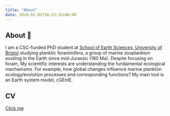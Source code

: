 ```yaml
---
title: "About"
date: 2020-02-02T16:23:32+08:00
---
```


## About 🌊
I am a CSC-funded PhD student at [School of Earth Sciences, University of Bristol](http://www.bristol.ac.uk/earthsciences/) studying planktic foraminifera, a group of marine zooplankton exsiting in the Earth since mid-Jurassic (160 Ma). Despite focusing on foram, My scientific interests are understanding the fundamental ecological mechanisms. For example, how global changes influence marine plankton ecology/evolution processes and corresponding functions? My main tool is an Earth system model, cGEnIE.

## CV
[Click me](https://www.dropbox.com/s/2h11qxiftj3dqpx/CV%20%28Rui%20Ying%29-%202%20Aug%2C%202022%20%28en%29.docx?dl=0)
